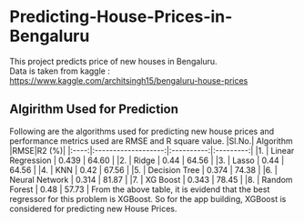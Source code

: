# Predicting-House-Prices-in-Bengaluru
This project predicts price of new houses in Bengaluru.\
Data is taken from kaggle : https://www.kaggle.com/architsingh15/bengaluru-house-prices




## Algirithm Used for Prediction
Following are the algorithms used for predicting new house prices and performance metrics used are RMSE and R square value.
|Sl.No.|      Algorithm      |RMSE|R2 (%)|
|:----:|:-------------------:|:----------:|:---------:|
|1.    | Linear Regression   |    0.439   |    64.60  |
|2.    | Ridge               |    0.44    |    64.56  |
|3.    | Lasso               |    0.44    |    64.56  | 
|4.    | KNN                 |    0.42    |    67.56  |
|5.    | Decision Tree       |    0.374   |    74.38  |
|6.    | Neural Network      |    0.314   |    81.87  |
|7.    | XG Boost            |    0.343   |    78.45  |
|8.    | Random Forest       |    0.48    |    57.73  |
From the above table, it is evidend that the best regressor for this problem is XGBoost. So for the app building, XGBoost is considered for predicting new House Prices.
